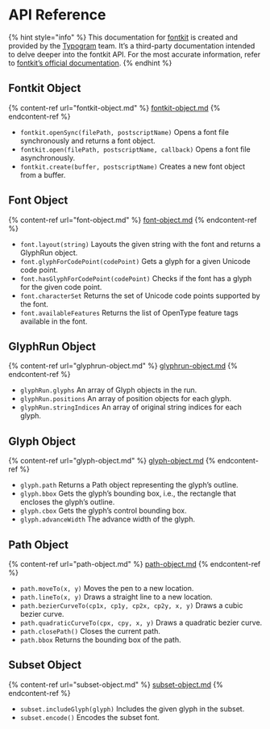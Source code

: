 # API Reference

{% hint style="info" %}
This documentation for [fontkit](https://github.com/foliojs/fontkit) is created and provided by the [Typogram](https://typogram.co/) team. It’s a third-party documentation intended to delve deeper into the fontkit API. For the most accurate information, refer to [fontkit’s official documentation](https://github.com/foliojs/fontkit#readme).
{% endhint %}

## **Fontkit Object**

{% content-ref url="fontkit-object.md" %}
[fontkit-object.md](fontkit-object.md)
{% endcontent-ref %}

* `fontkit.openSync(filePath, postscriptName)` Opens a font file synchronously and returns a font object.
* `fontkit.open(filePath, postscriptName, callback)` Opens a font file asynchronously.
* `fontkit.create(buffer, postscriptName)` Creates a new font object from a buffer.

## **Font Object**

{% content-ref url="font-object.md" %}
[font-object.md](font-object.md)
{% endcontent-ref %}

* `font.layout(string)` Layouts the given string with the font and returns a GlyphRun object.
* `font.glyphForCodePoint(codePoint)` Gets a glyph for a given Unicode code point.
* `font.hasGlyphForCodePoint(codePoint)` Checks if the font has a glyph for the given code point.
* `font.characterSet` Returns the set of Unicode code points supported by the font.
* `font.availableFeatures` Returns the list of OpenType feature tags available in the font.

## **GlyphRun Object**

{% content-ref url="glyphrun-object.md" %}
[glyphrun-object.md](glyphrun-object.md)
{% endcontent-ref %}

* `glyphRun.glyphs` An array of Glyph objects in the run.
* `glyphRun.positions` An array of position objects for each glyph.
* `glyphRun.stringIndices` An array of original string indices for each glyph.

## **Glyph Object**

{% content-ref url="glyph-object.md" %}
[glyph-object.md](glyph-object.md)
{% endcontent-ref %}

* `glyph.path` Returns a Path object representing the glyph’s outline.
* `glyph.bbox` Gets the glyph’s bounding box, i.e., the rectangle that encloses the glyph’s outline.
* `glyph.cbox` Gets the glyph’s control bounding box.
* `glyph.advanceWidth` The advance width of the glyph.

## **Path Object**

{% content-ref url="path-object.md" %}
[path-object.md](path-object.md)
{% endcontent-ref %}

* `path.moveTo(x, y)` Moves the pen to a new location.
* `path.lineTo(x, y)` Draws a straight line to a new location.
* `path.bezierCurveTo(cp1x, cp1y, cp2x, cp2y, x, y)` Draws a cubic bezier curve.
* `path.quadraticCurveTo(cpx, cpy, x, y)` Draws a quadratic bezier curve.
* `path.closePath()` Closes the current path.
* `path.bbox` Returns the bounding box of the path.

## Subset Object

{% content-ref url="subset-object.md" %}
[subset-object.md](subset-object.md)
{% endcontent-ref %}

* `subset.includeGlyph(glyph)` Includes the given glyph in the subset.
* `subset.encode()` Encodes the subset font.
